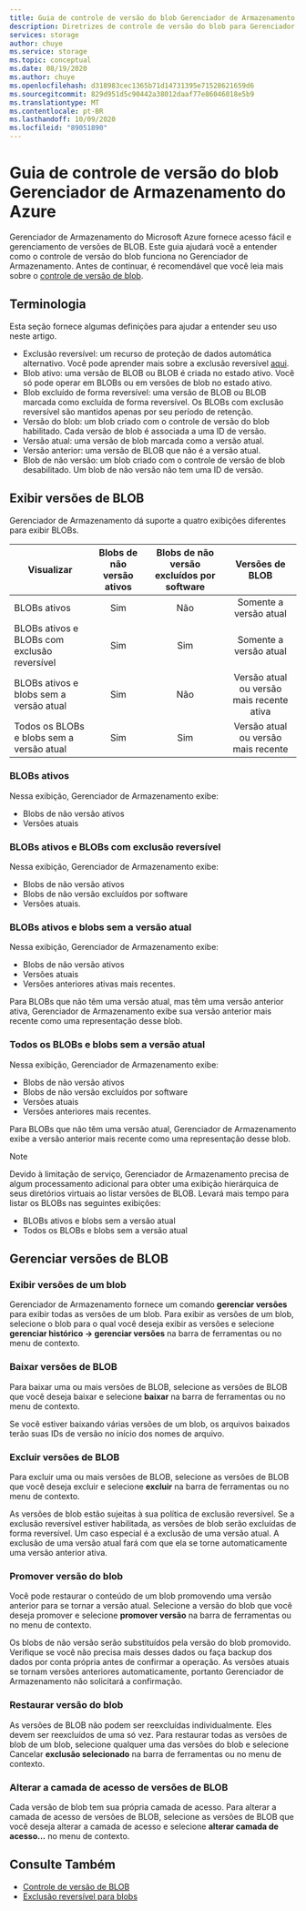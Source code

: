 ```yaml
---
title: Guia de controle de versão do blob Gerenciador de Armazenamento do Azure | Microsoft Docs
description: Diretrizes de controle de versão do blob para Gerenciador de Armazenamento do Azure
services: storage
author: chuye
ms.service: storage
ms.topic: conceptual
ms.date: 08/19/2020
ms.author: chuye
ms.openlocfilehash: d318983cec1365b71d14731395e71528621659d6
ms.sourcegitcommit: 829d951d5c90442a38012daaf77e86046018e5b9
ms.translationtype: MT
ms.contentlocale: pt-BR
ms.lasthandoff: 10/09/2020
ms.locfileid: "89051890"
---
```

# <a name="azure-storage-explorer-blob-versioning-guide"></a>Guia de controle de versão do blob Gerenciador de Armazenamento do Azure

Gerenciador de Armazenamento do Microsoft Azure fornece acesso fácil e gerenciamento de versões de BLOB. Este guia ajudará você a entender como o controle de versão do blob funciona no Gerenciador de Armazenamento. Antes de continuar, é recomendável que você leia mais sobre o [controle de versão de blob](https://docs.microsoft.com/azure/storage/blobs/versioning-overview).

## <a name="terminology"></a>Terminologia

Esta seção fornece algumas definições para ajudar a entender seu uso neste artigo.

- Exclusão reversível: um recurso de proteção de dados automática alternativo. Você pode aprender mais sobre a exclusão reversível [aqui](https://docs.microsoft.com/azure/storage/blobs/soft-delete-blob-overview).
- Blob ativo: uma versão de BLOB ou BLOB é criada no estado ativo. Você só pode operar em BLOBs ou em versões de blob no estado ativo.
- Blob excluído de forma reversível: uma versão de BLOB ou BLOB marcada como excluída de forma reversível. Os BLOBs com exclusão reversível são mantidos apenas por seu período de retenção.
- Versão do blob: um blob criado com o controle de versão do blob habilitado. Cada versão de blob é associada a uma ID de versão.
- Versão atual: uma versão de blob marcada como a versão atual.
- Versão anterior: uma versão de BLOB que não é a versão atual.
- Blob de não versão: um blob criado com o controle de versão de blob desabilitado. Um blob de não versão não tem uma ID de versão.

## <a name="view-blob-versions"></a>Exibir versões de BLOB

Gerenciador de Armazenamento dá suporte a quatro exibições diferentes para exibir BLOBs.

| Visualizar | Blobs de não versão ativos | Blobs de não versão excluídos por software | Versões de BLOB |
| ---- | :----------: | :-----------: | :------------------: |
| BLOBs ativos | Sim | Não | Somente a versão atual |
| BLOBs ativos e BLOBs com exclusão reversível | Sim | Sim | Somente a versão atual |
| BLOBs ativos e blobs sem a versão atual | Sim | Não | Versão atual ou versão mais recente ativa |
| Todos os BLOBs e blobs sem a versão atual | Sim | Sim | Versão atual ou versão mais recente |

### <a name="active-blobs"></a>BLOBs ativos

Nessa exibição, Gerenciador de Armazenamento exibe:

- Blobs de não versão ativos
- Versões atuais

### <a name="active-blobs-and-soft-deleted-blobs"></a>BLOBs ativos e BLOBs com exclusão reversível

Nessa exibição, Gerenciador de Armazenamento exibe:

- Blobs de não versão ativos
- Blobs de não versão excluídos por software
- Versões atuais.

### <a name="active-blobs-and-blobs-without-current-version"></a>BLOBs ativos e blobs sem a versão atual

Nessa exibição, Gerenciador de Armazenamento exibe:

- Blobs de não versão ativos
- Versões atuais
- Versões anteriores ativas mais recentes. 

Para BLOBs que não têm uma versão atual, mas têm uma versão anterior ativa, Gerenciador de Armazenamento exibe sua versão anterior mais recente como uma representação desse blob.

### <a name="all-blobs-and-blobs-without-current-version"></a>Todos os BLOBs e blobs sem a versão atual

Nessa exibição, Gerenciador de Armazenamento exibe:

- Blobs de não versão ativos
- Blobs de não versão excluídos por software
- Versões atuais
- Versões anteriores mais recentes. 

Para BLOBs que não têm uma versão atual, Gerenciador de Armazenamento exibe a versão anterior mais recente como uma representação desse blob.

> [!Note]
> Devido à limitação de serviço, Gerenciador de Armazenamento precisa de algum processamento adicional para obter uma exibição hierárquica de seus diretórios virtuais ao listar versões de BLOB. Levará mais tempo para listar os BLOBs nas seguintes exibições:
> 
> - BLOBs ativos e blobs sem a versão atual
> - Todos os BLOBs e blobs sem a versão atual

## <a name="manage-blob-versions"></a>Gerenciar versões de BLOB

### <a name="view-versions-of-a-blob"></a>Exibir versões de um blob

Gerenciador de Armazenamento fornece um comando **gerenciar versões** para exibir todas as versões de um blob. Para exibir as versões de um blob, selecione o blob para o qual você deseja exibir as versões e selecione **gerenciar histórico &rarr; gerenciar versões** na barra de ferramentas ou no menu de contexto.

### <a name="download-blob-versions"></a>Baixar versões de BLOB

Para baixar uma ou mais versões de BLOB, selecione as versões de BLOB que você deseja baixar e selecione **baixar** na barra de ferramentas ou no menu de contexto.

Se você estiver baixando várias versões de um blob, os arquivos baixados terão suas IDs de versão no início dos nomes de arquivo.

### <a name="delete-blob-versions"></a>Excluir versões de BLOB

Para excluir uma ou mais versões de BLOB, selecione as versões de BLOB que você deseja excluir e selecione **excluir** na barra de ferramentas ou no menu de contexto.

As versões de blob estão sujeitas à sua política de exclusão reversível. Se a exclusão reversível estiver habilitada, as versões de blob serão excluídas de forma reversível. Um caso especial é a exclusão de uma versão atual. A exclusão de uma versão atual fará com que ela se torne automaticamente uma versão anterior ativa.

### <a name="promote-blob-version"></a>Promover versão do blob

Você pode restaurar o conteúdo de um blob promovendo uma versão anterior para se tornar a versão atual. Selecione a versão do blob que você deseja promover e selecione **promover versão** na barra de ferramentas ou no menu de contexto.

Os blobs de não versão serão substituídos pela versão do blob promovido. Verifique se você não precisa mais desses dados ou faça backup dos dados por conta própria antes de confirmar a operação. As versões atuais se tornam versões anteriores automaticamente, portanto Gerenciador de Armazenamento não solicitará a confirmação.

### <a name="undelete-blob-version"></a>Restaurar versão do blob

As versões de BLOB não podem ser reexcluídas individualmente. Eles devem ser reexcluídos de uma só vez. Para restaurar todas as versões de blob de um blob, selecione qualquer uma das versões do blob e selecione Cancelar **exclusão selecionado** na barra de ferramentas ou no menu de contexto.

### <a name="change-access-tier-of-blob-versions"></a>Alterar a camada de acesso de versões de BLOB

Cada versão de blob tem sua própria camada de acesso. Para alterar a camada de acesso de versões de BLOB, selecione as versões de BLOB que você deseja alterar a camada de acesso e selecione **alterar camada de acesso...** no menu de contexto.

## <a name="see-also"></a>Consulte Também

* [Controle de versão de BLOB](https://docs.microsoft.com/azure/storage/blobs/versioning-overview)
* [Exclusão reversível para blobs](https://docs.microsoft.com/azure/storage/blobs/soft-delete-blob-overview)
